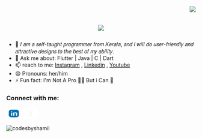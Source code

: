 <img align="right" src="https://visitor-badge.laobi.icu/badge?page_id=codesbyshamil.visitor-badge" />

<h1 align="center">
    <img src="https://readme-typing-svg.herokuapp.com/?font=Righteous&size=35&center=true&vCenter=true&width=500&height=70&duration=4000&lines=Hi+There!+👋;+I'm+Muhammed+Shamil!;" />
</h1>


- 🌱 𝐼 𝑎𝑚 𝑎 𝑠𝑒𝑙𝑓-𝑡𝑎𝑢𝑔ℎ𝑡 𝑝𝑟𝑜𝑔𝑟𝑎𝑚𝑚𝑒𝑟 𝑓𝑟𝑜𝑚 𝐾𝑒𝑟𝑎𝑙𝑎, 𝑎𝑛𝑑 𝐼 𝑤𝑖𝑙𝑙 𝑑𝑜 𝑢𝑠𝑒𝑟-𝑓𝑟𝑖𝑒𝑛𝑑𝑙𝑦 𝑎𝑛𝑑 𝑎𝑡𝑡𝑟𝑎𝑐𝑡𝑖𝑣𝑒 𝑑𝑒𝑠𝑖𝑔𝑛𝑠 𝑡𝑜 𝑡ℎ𝑒 𝑏𝑒𝑠𝑡 𝑜𝑓 𝑚𝑦 𝑎𝑏𝑖𝑙𝑖𝑡𝑦.
- 💬 Ask me about: Flutter | Java | C | Dart
- 📫 reach to me: [Instagram](https://instagram.com/codesbyshamil) , [Linkedin](www.linkedin.com/in/Codesbyshamil) , [Youtube](https://youtube.com/codesbyshamil)
- 😄 Pronouns: her/him
- ⚡ Fun fact: I'm Not A Pro 👨‍💻 But i Can 💪

<h3 align="left">Connect with me:</h3> 
 <a href="www.linkedin.com/in/codesbyshamil" target="blank"><img align="center" src="https://github.com/codesbyshamil/codesbyshamil/blob/main/lnlogo.png" alt="codesbyshamil" height="30" width="40" /></a> 
<a href="https://instagram.com/codesbyshamil" target="_blank" class="instagram-link">
  <i class="ci ci-instagram"></i>
</a>
 <a href="#" target="blank"><img align="center" src="https://github.com/codesbyshamil/codesbyshamil/blob/main/xlogo.png" alt="codesbyshamil" height="30" width="40" /></a> 
 </p> 
  
 <p><img align="center" src="https://github-readme-stats.vercel.app/api/top-langs?username=codesbyshamil&show_icons=true&locale=en&layout=compact" alt="codesbyshamil" /></p>
 <link
  rel="stylesheet"
  href="https://cdn.jsdelivr.net/gh/dheereshagrwal/colored-icons@master/ci.min.css"
/>
